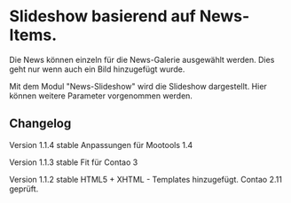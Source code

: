 Slideshow basierend auf News-Items.
===================================

Die News können einzeln für die News-Galerie ausgewählt werden.
Dies geht nur wenn auch ein Bild hinzugefügt wurde.

Mit dem Modul "News-Slideshow" wird die Slideshow dargestellt.
Hier können weitere Parameter vorgenommen werden. 

Changelog
---------

Version 1.1.4 stable
Anpassungen für Mootools 1.4

Version 1.1.3 stable
Fit für Contao 3

Version 1.1.2 stable
HTML5 + XHTML - Templates hinzugefügt. Contao 2.11 geprüft.
